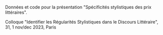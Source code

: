 Données et code pour la présentation "Spécificités stylistiques des prix littéraires".

Colloque "Identifier les Régularités Stylistiques dans le Discours Littéraire", 31, 1 nov/dec 2023, Paris
